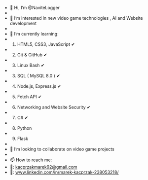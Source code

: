 - 👋 Hi, I’m @NaviteLogger
- 
- 👀 I’m interested in new video game technologies , AI and Website development
- 
- 🌱 I’m currently learning:
- 1. HTML5, CSS3, JavaScript ✔
- 2. Git & GitHub ✔
- 3. Linux Bash ✔
- 3. SQL ( MySQL 8.0 ) ✔
- 4. Node.js, Express.js ✔
- 5. Fetch API ✔
- 6. Networking and Website Security ✔
- 7. C# ✔
- 8. Python
- 9. Flask
- 
- 💞️ I’m looking to collaborate on video game projects
- 
- 📫 How to reach me:
- 📩: kacprzakmarek92@gmail.com 
- 💬: www.linkedin.com/in/marek-kacprzak-238053218/



<!---
NaviteLogger/NaviteLogger is a ✨ special ✨ repository because its `README.md` (this file) appears on your GitHub profile.
You can click the Preview link to take a look at your changes.
--->
